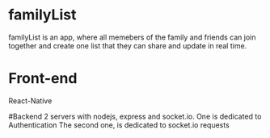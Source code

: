# familyList
familyList is an app, where all memebers of the family and friends can join together and create one list that they can share and update in real time. 

# Front-end
React-Native

#Backend
2 servers with nodejs, express and socket.io.
One is dedicated to Authentication
The second one, is dedicated to socket.io requests


